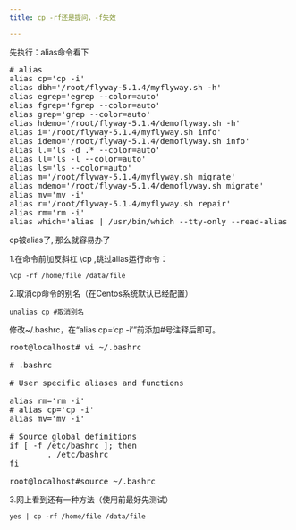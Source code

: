 ```yaml
---
title: cp -rf还是提问，-f失效

---
```

先执行：alias命令看下

<pre class="EnlighterJSRAW" data-enlighter-language="null"># alias
alias cp='cp -i'
alias dbh='/root/flyway-5.1.4/myflyway.sh -h'
alias egrep='egrep --color=auto'
alias fgrep='fgrep --color=auto'
alias grep='grep --color=auto'
alias hdemo='/root/flyway-5.1.4/demoflyway.sh -h'
alias i='/root/flyway-5.1.4/myflyway.sh info'
alias idemo='/root/flyway-5.1.4/demoflyway.sh info'
alias l.='ls -d .* --color=auto'
alias ll='ls -l --color=auto'
alias ls='ls --color=auto'
alias m='/root/flyway-5.1.4/myflyway.sh migrate'
alias mdemo='/root/flyway-5.1.4/demoflyway.sh migrate'
alias mv='mv -i'
alias r='/root/flyway-5.1.4/myflyway.sh repair'
alias rm='rm -i'
alias which='alias | /usr/bin/which --tty-only --read-alias --show-dot --show-tilde'</pre>

cp被alias了, 那么就容易办了

1.在命令前加反斜杠 \cp ,跳过alias运行命令：

`\cp -rf /home/file /data/file`

2.取消cp命令的别名（在Centos系统默认已经配置）

`unalias cp #取消别名`

修改~/.bashrc，在“alias cp=&#8217;cp -i&#8217;”前添加#号注释后即可。

<pre class="EnlighterJSRAW" data-enlighter-language="null">root@localhost# vi ~/.bashrc

# .bashrc

# User specific aliases and functions

alias rm='rm -i'
# alias cp='cp -i'
alias mv='mv -i'

# Source global definitions
if [ -f /etc/bashrc ]; then
        . /etc/bashrc
fi

root@localhost#source ~/.bashrc</pre>

3.网上看到还有一种方法（使用前最好先测试）

`yes | cp -rf /home/file /data/file`
